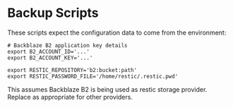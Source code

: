 # Backup Scripts

These scripts expect the configuration data to come from the environment:

```
# Backblaze B2 application key details
export B2_ACCOUNT_ID='...'
export B2_ACCOUNT_KEY='...'

export RESTIC_REPOSITORY='b2:bucket:path'
export RESTIC_PASSWORD_FILE='/home/restic/.restic.pwd'
```

This assumes Backblaze B2 is being used as restic storage provider.
Replace as appropriate for other providers.
